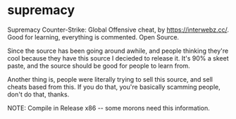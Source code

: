 # supremacy
Supremacy Counter-Strike: Global Offensive cheat, by https://interwebz.cc/. Good for learning, everything is commented. Open Source.

Since the source has been going around awhile, and people thinking they're cool because they have this source I decieded to release it.
It's 90% a skeet paste, and the source should be good for people to learn from.

Another thing is, people were literally trying to sell this source, and sell cheats based from this. If you do that, you're basically scamming people, don't do that, thanks.

NOTE: Compile in Release x86 -- some morons need this information.
